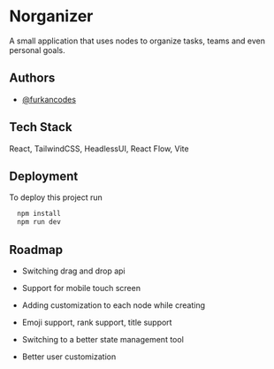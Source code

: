 
# Norganizer

A small application that uses nodes to organize tasks, teams and even personal goals.


## Authors

- [@furkancodes](https://www.github.com/furkancodes)


## Tech Stack

React, TailwindCSS, HeadlessUI, React Flow, Vite



## Deployment

To deploy this project run

```bash
  npm install
  npm run dev
```


## Roadmap

- Switching drag and drop api

- Support for mobile touch screen

- Adding customization to each node while creating
- Emoji support, rank support, title support

- Switching to a better state management tool

- Better user customization 
